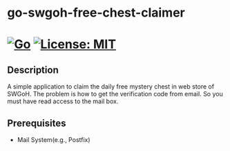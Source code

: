 # go-swgoh-free-chest-claimer

[![Go](https://github.com/johnsonz/go-swgoh-free-chest-claimer/actions/workflows/go.yml/badge.svg)](https://github.com/johnsonz/go-swgoh-free-chest-claimer/actions/workflows/go.yml)
[![License: MIT](https://img.shields.io/badge/License-MIT-yellow.svg)](https://github.com/johnsonz/go-swgoh-free-chest-claimer/blob/master/LICENSE)
============

## Description

A simple application to claim the daily free mystery chest in web store of SWGoH. The problem is how to get the verification code from email. So you must have read access to the mail box.

## Prerequisites

- Mail System(e.g., Postfix)